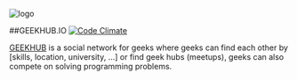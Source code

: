 ![logo](https://github.com/adham90/geekhub.io/blob/master/logo.jpg "geekhub.io")

##GEEKHUB.IO [![Code Climate](https://codeclimate.com/github/adham90/geekhub.io/badges/gpa.svg)](https://codeclimate.com/github/adham90/geekhub.io)

[GEEKHUB] is a social network for geeks where geeks can find each other by [skills, location, university, ...] or find geek hubs (meetups), geeks can also compete on solving programming problems.

[GEEKHUB]: http://www.geekhub.io/
